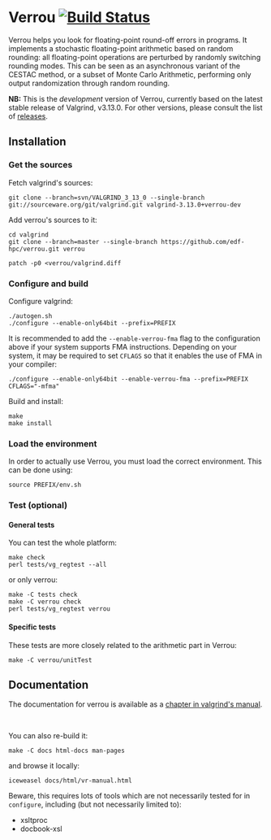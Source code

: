 # Verrou [![Build Status](https://travis-ci.org/edf-hpc/verrou.svg?branch=master)](https://travis-ci.org/edf-hpc/verrou)

Verrou helps you look for floating-point round-off errors in programs. It
implements a stochastic floating-point arithmetic based on random rounding: all
floating-point operations are perturbed by randomly switching rounding
modes. This can be seen as an asynchronous variant of the CESTAC method, or a
subset of Monte Carlo Arithmetic, performing only output randomization through
random rounding.

**NB:** This is the *development* version of Verrou, currently based on the
latest stable release of Valgrind, v3.13.0. For other versions, please consult
the list of [releases](https://github.com/edf-hpc/verrou/releases).


## Installation

### Get the sources

Fetch valgrind's sources:

    git clone --branch=svn/VALGRIND_3_13_0 --single-branch git://sourceware.org/git/valgrind.git valgrind-3.13.0+verrou-dev

Add verrou's sources to it:

    cd valgrind
    git clone --branch=master --single-branch https://github.com/edf-hpc/verrou.git verrou

    patch -p0 <verrou/valgrind.diff


### Configure and build

Configure valgrind:

    ./autogen.sh
    ./configure --enable-only64bit --prefix=PREFIX

It is recommended to add the `--enable-verrou-fma` flag to the configuration
above if your system supports FMA instructions. Depending on your system, it may
be required to set `CFLAGS` so that it enables the use of FMA in your compiler:

    ./configure --enable-only64bit --enable-verrou-fma --prefix=PREFIX CFLAGS="-mfma"



Build and install:

    make
    make install


### Load the environment

In order to actually use Verrou, you must load the correct environment. This can
be done using:

    source PREFIX/env.sh


### Test (optional)

#### General tests

You can test the whole platform:

    make check
    perl tests/vg_regtest --all
    
or only verrou:

    make -C tests check
    make -C verrou check
    perl tests/vg_regtest verrou
    
    
#### Specific tests

These tests are more closely related to the arithmetic part in Verrou:

    make -C verrou/unitTest


## Documentation

The documentation for verrou is available as a
[chapter in valgrind's manual](//edf-hpc.github.com/verrou/vr-manual.html).

<p>&nbsp;</p>

You can also re-build it:

    make -C docs html-docs man-pages

and browse it locally:

    iceweasel docs/html/vr-manual.html


Beware, this requires lots of tools which are not necessarily tested for in
`configure`, including (but not necessarily limited to):

  - xsltproc
  - docbook-xsl

